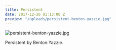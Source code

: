 ```yaml
---
title: Persistent
date: 2017-12-26 01:13:00 Z
preview: "/uploads/persistent-benton-yazzie.jpg"
---
```


![persistent-benton-yazzie.jpg](/uploads/persistent-benton-yazzie.jpg)

Persistent by Benton Yazzie.